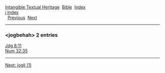 [Intangible Textual Heritage](../../index)  [Bible](../index) 
[Index](index)   
[j Index](_j_)  
  [Previous](c06284)  [Next](c06286) 

------------------------------------------------------------------------

### &lt;jogbehah&gt; 2 entries

[Jdg 8:11](../kjv/jdg008.htm#011)  
[Num 32:35](../kjv/num032.htm#035)  

------------------------------------------------------------------------

[Next: jogli (1)](c06286)
